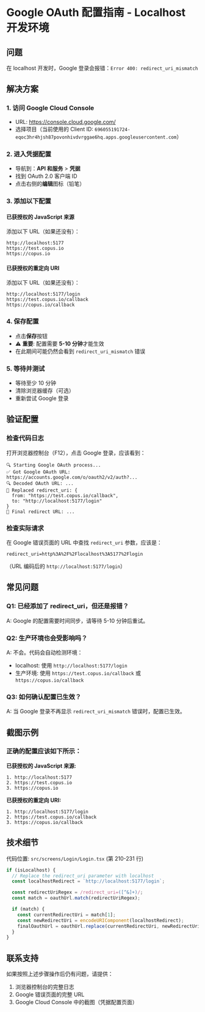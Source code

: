 # Google OAuth 配置指南 - Localhost 开发环境

## 问题
在 localhost 开发时，Google 登录会报错：`Error 400: redirect_uri_mismatch`

## 解决方案

### 1. 访问 Google Cloud Console
- URL: https://console.cloud.google.com/
- 选择项目（当前使用的 Client ID: `696055191724-eqoc3hr4hjsh87povonhivdvrggae6hq.apps.googleusercontent.com`）

### 2. 进入凭据配置
- 导航到：**API 和服务** > **凭据**
- 找到 OAuth 2.0 客户端 ID
- 点击右侧的**编辑**图标（铅笔）

### 3. 添加以下配置

#### 已获授权的 JavaScript 来源
添加以下 URL（如果还没有）：
```
http://localhost:5177
https://test.copus.io
https://copus.io
```

#### 已获授权的重定向 URI
添加以下 URL（如果还没有）：
```
http://localhost:5177/login
https://test.copus.io/callback
https://copus.io/callback
```

### 4. 保存配置
- 点击**保存**按钮
- ⚠️ **重要**: 配置需要 **5-10 分钟**才能生效
- 在此期间可能仍然会看到 `redirect_uri_mismatch` 错误

### 5. 等待并测试
- 等待至少 10 分钟
- 清除浏览器缓存（可选）
- 重新尝试 Google 登录

## 验证配置

### 检查代码日志
打开浏览器控制台（F12），点击 Google 登录，应该看到：
```
🔍 Starting Google OAuth process...
✅ Got Google OAuth URL: https://accounts.google.com/o/oauth2/v2/auth?...
🔍 Decoded OAuth URL: ...
🔧 Replaced redirect_uri: {
  from: "https://test.copus.io/callback",
  to: "http://localhost:5177/login"
}
🚀 Final redirect URL: ...
```

### 检查实际请求
在 Google 错误页面的 URL 中查找 `redirect_uri` 参数，应该是：
```
redirect_uri=http%3A%2F%2Flocalhost%3A5177%2Flogin
```
（URL 编码后的 `http://localhost:5177/login`）

## 常见问题

### Q1: 已经添加了 redirect_uri，但还是报错？
A: Google 的配置需要时间同步，请等待 5-10 分钟后重试。

### Q2: 生产环境也会受影响吗？
A: 不会。代码会自动检测环境：
- localhost: 使用 `http://localhost:5177/login`
- 生产环境: 使用 `https://test.copus.io/callback` 或 `https://copus.io/callback`

### Q3: 如何确认配置已生效？
A: 当 Google 登录不再显示 `redirect_uri_mismatch` 错误时，配置已生效。

## 截图示例

### 正确的配置应该如下所示：

**已获授权的 JavaScript 来源:**
```
1. http://localhost:5177
2. https://test.copus.io
3. https://copus.io
```

**已获授权的重定向 URI:**
```
1. http://localhost:5177/login
2. https://test.copus.io/callback
3. https://copus.io/callback
```

## 技术细节

代码位置: `src/screens/Login/Login.tsx` (第 210-231 行)

```typescript
if (isLocalhost) {
  // Replace the redirect_uri parameter with localhost
  const localhostRedirect = `http://localhost:5177/login`;

  const redirectUriRegex = /redirect_uri=([^&]+)/;
  const match = oauthUrl.match(redirectUriRegex);

  if (match) {
    const currentRedirectUri = match[1];
    const newRedirectUri = encodeURIComponent(localhostRedirect);
    finalOauthUrl = oauthUrl.replace(currentRedirectUri, newRedirectUri);
  }
}
```

## 联系支持

如果按照上述步骤操作后仍有问题，请提供：
1. 浏览器控制台的完整日志
2. Google 错误页面的完整 URL
3. Google Cloud Console 中的截图（凭据配置页面）
